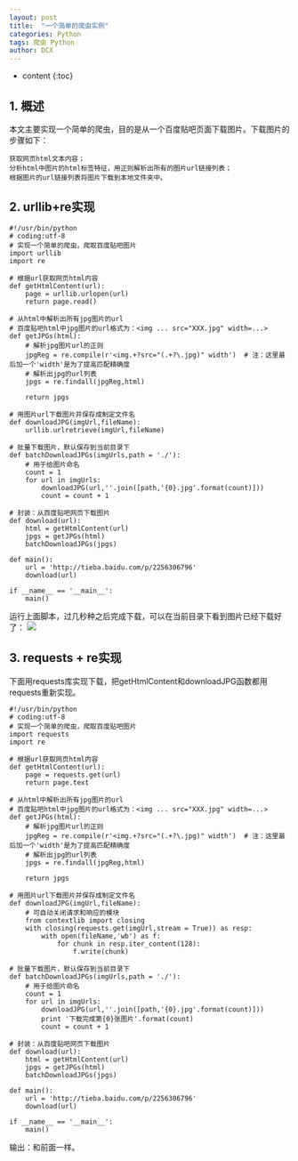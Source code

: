 ```yaml
---
layout: post
title:  "一个简单的爬虫实例"
categories: Python 
tags: 爬虫 Python
author: DCX
---
```


* content
{:toc}

## 1. 概述

本文主要实现一个简单的爬虫，目的是从一个百度贴吧页面下载图片。下载图片的步骤如下：

    获取网页html文本内容；
    分析html中图片的html标签特征，用正则解析出所有的图片url链接列表；
    根据图片的url链接列表将图片下载到本地文件夹中。





## 2. urllib+re实现

	#!/usr/bin/python
	# coding:utf-8
	# 实现一个简单的爬虫，爬取百度贴吧图片
	import urllib
	import re
	
	# 根据url获取网页html内容
	def getHtmlContent(url):
	    page = urllib.urlopen(url)
	    return page.read()
	
	# 从html中解析出所有jpg图片的url
	# 百度贴吧html中jpg图片的url格式为：<img ... src="XXX.jpg" width=...>
	def getJPGs(html):
	    # 解析jpg图片url的正则
	    jpgReg = re.compile(r'<img.+?src="(.+?\.jpg)" width')  # 注：这里最后加一个'width'是为了提高匹配精确度
	    # 解析出jpg的url列表
	    jpgs = re.findall(jpgReg,html)
	    
	    return jpgs
	
	# 用图片url下载图片并保存成制定文件名
	def downloadJPG(imgUrl,fileName):
	    urllib.urlretrieve(imgUrl,fileName)
	    
	# 批量下载图片，默认保存到当前目录下
	def batchDownloadJPGs(imgUrls,path = './'):
	    # 用于给图片命名
	    count = 1
	    for url in imgUrls:
	        downloadJPG(url,''.join([path,'{0}.jpg'.format(count)]))
	        count = count + 1
	
	# 封装：从百度贴吧网页下载图片
	def download(url):
	    html = getHtmlContent(url)
	    jpgs = getJPGs(html)
	    batchDownloadJPGs(jpgs)
	    
	def main():
	    url = 'http://tieba.baidu.com/p/2256306796'
	    download(url)
	    
	if __name__ == '__main__':
	    main()

    


运行上面脚本，过几秒种之后完成下载，可以在当前目录下看到图片已经下载好了：
![](http://img.blog.csdn.net/20180203151140950?watermark/2/text/aHR0cDovL2Jsb2cuY3Nkbi5uZXQvRENYX2FiYw==/font/5a6L5L2T/fontsize/400/fill/I0JBQkFCMA==/dissolve/70/gravity/SouthEast)


## 3. requests + re实现

下面用requests库实现下载，把getHtmlContent和downloadJPG函数都用requests重新实现。

	#!/usr/bin/python
	# coding:utf-8
	# 实现一个简单的爬虫，爬取百度贴吧图片
	import requests
	import re
	
	# 根据url获取网页html内容
	def getHtmlContent(url):
	    page = requests.get(url)
	    return page.text
	
	# 从html中解析出所有jpg图片的url
	# 百度贴吧html中jpg图片的url格式为：<img ... src="XXX.jpg" width=...>
	def getJPGs(html):
	    # 解析jpg图片url的正则
	    jpgReg = re.compile(r'<img.+?src="(.+?\.jpg)" width')  # 注：这里最后加一个'width'是为了提高匹配精确度
	    # 解析出jpg的url列表
	    jpgs = re.findall(jpgReg,html)
	    
	    return jpgs
	
	# 用图片url下载图片并保存成制定文件名
	def downloadJPG(imgUrl,fileName):
	    # 可自动关闭请求和响应的模块
	    from contextlib import closing
	    with closing(requests.get(imgUrl,stream = True)) as resp:
	        with open(fileName,'wb') as f:
	            for chunk in resp.iter_content(128):
	                f.write(chunk)
	    
	# 批量下载图片，默认保存到当前目录下
	def batchDownloadJPGs(imgUrls,path = './'):
	    # 用于给图片命名
	    count = 1
	    for url in imgUrls:
	        downloadJPG(url,''.join([path,'{0}.jpg'.format(count)]))
	        print '下载完成第{0}张图片'.format(count)
	        count = count + 1
	
	# 封装：从百度贴吧网页下载图片
	def download(url):
	    html = getHtmlContent(url)
	    jpgs = getJPGs(html)
	    batchDownloadJPGs(jpgs)
	    
	def main():
	    url = 'http://tieba.baidu.com/p/2256306796'
	    download(url)
	    
	if __name__ == '__main__':
	    main()

输出：和前面一样。

